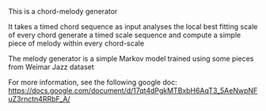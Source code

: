 This is a chord-melody generator

It takes a timed chord sequence as input
analyses the local best fitting scale of every chord
generate a timed scale sequence
and compute a simple piece of melody within every chord-scale

The melody generator is a simple Markov model trained using some pieces from Weimar Jazz dataset

For more information, see the following google doc:
https://docs.google.com/document/d/17qt4dPgkMTBxbH6AqT3_5AeNwpNFuZ3rnctn4RRbF_A/